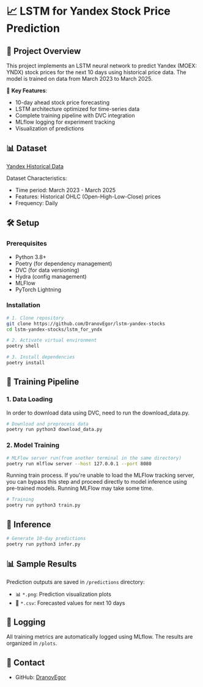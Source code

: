 # 📈 LSTM for Yandex Stock Price Prediction

## 📌 Project Overview

This project implements an LSTM neural network to predict Yandex (MOEX: YNDX) stock prices for the next 10 days using historical price data. The model is trained on data from March 2023 to March 2025.

🔹 **Key Features**:
- 10-day ahead stock price forecasting
- LSTM architecture optimized for time-series data
- Complete training pipeline with DVC integration
- MLflow logging for experiment tracking
- Visualization of predictions

## 📊 Dataset

[Yandex Historical Data](https://ru.investing.com/equities/yandex-historical-data?ysclid=m81ihsakju683720297)

Dataset Characteristics:
- Time period: March 2023 - March 2025
- Features: Historical OHLC (Open-High-Low-Close) prices
- Frequency: Daily

## 🛠️ Setup

### Prerequisites

- Python 3.8+
- Poetry (for dependency management)
- DVC (for data versioning)
- Hydra (config management)
- MLFlow
- PyTorch Lightning

### Installation

```bash
# 1. Clone repository
git clone https://github.com/DranovEgor/lstm-yandex-stocks
cd lstm-yandex-stocks/lstm_for_yndx

# 2. Activate virtual environment
poetry shell

# 3. Install dependencies
poetry install
```

## 🚀 Training Pipeline

### 1. Data Loading

In order to download data using DVC, need to run the download_data.py.

```sh
# Download and preprocess data
poetry run python3 download_data.py
```

### 2. Model Training

```sh
# MLFlow server run(from another terminal in the same directory)
poetry run mlflow server --host 127.0.0.1 --port 8080
```

Running train process. If you're unable to load the MLFlow tracking server, you can bypass this step and proceed directly to model inference using pre-trained models. Running MLFlow may take some time.

```sh
# Training
poetry run python3 train.py
```

## 🔮 Inference



```sh
# Generate 10-day predictions
poetry run python3 infer.py
```


## 📊 Sample Results

Prediction outputs are saved in `/predictions` directory:
- 📊 `*.png`: Prediction visualization plots
- 📄 `*.csv`: Forecasted values for next 10 days


## 📝 Logging

All training metrics are automatically logged using MLflow. The results are organized in `/plots`.


## 📧 Contact

- GitHub: [DranovEgor](https://github.com/DranovEgor)
